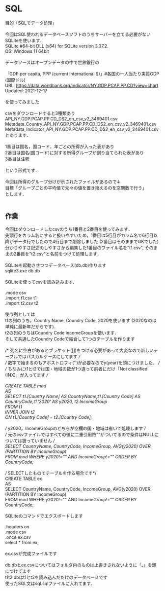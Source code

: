 # SQL

目的「SQLでデータ処理」<br>
<br>
今回はSQL使われるデータベースソフトのうちサーバーを立てる必要がないSQLiteを使います．<br>
SQLite	#64-bit DLL (x64) for SQLite version 3.37.2.<br>
OS: Windows 11 64bit<br>
<br>
データソースはオープンデータの中で世界銀行の<br>
<br>
「GDP per capita, PPP (current international $)」#各国の一人当たり実質GDP (国際ドル)<br>
URL: https://data.worldbank.org/indicator/NY.GDP.PCAP.PP.CD?view=chart<br>
Updated: 2021-12-17<br>
<br>
を使ってみました<br>
<br>
csvをダウンロードすると3種類あり<br>
API_NY.GDP.PCAP.PP.CD_DS2_en_csv_v2_3469401.csv<br>
Metadata_Country_API_NY.GDP.PCAP.PP.CD_DS2_en_csv_v2_3469401.csv<br>
Metadata_Indicator_API_NY.GDP.PCAP.PP.CD_DS2_en_csv_v2_3469401.csv<br>
とあります．<br>
<br>
1番目は国名，国コード，年ごとの所得が入った表があり<br>
2番目は国名(国コード)に対する所得グループが割り当てられた表があり<br>
3番目は注釈<br>
<br>
という形式です．<br>
<br>
今回は所得のグループ分けが示されたファイルがあるので↓<br>
目標「グループごとの平均値で元々の値を置き換えるのを窓関数で行う」<br>
とします．<br>
<br>
## 作業 <br>
今回はダウンロードしたcsvのうち1番目と2番目を使ってみます．<br>
先頭行をカラム名にすると扱いやすいため，1番目は5行目がカラム名で6行目以降がデータ行でしたので4行目まで削除しました (2番目はそのままでOKでした)<br>
分かりやすさ記述のしやすさから編集した1番目のファイル名を"t1.csv", そのままの2番目を"t2.csv"と名前をつけて処理します．<br>
<br>
SQLiteを起動させつつデータベース(db.db)作ります<br>
sqlite3.exe db.db<br>
<br>
SQLiteを使ってcsvを読み込みます．<br>
<br>
.mode csv<br>
.import t1.csv t1<br>
.import t2.csv t2<br>
<br>
使う列としては<br>
t1の列のうち，Country Name, Coundry Code, 2020を使います (2020なのは単純に最新年だからです)．<br>
t2の列のうちはCoundry Code incomeGroupを使います．<br>
そして共通したCoundry Codeで結合して1つのテーブルを作ります<br>
<br>
/* 列名に空白があるとブラケット([])をつける必要があって大変なので新しいテーブルではパスカルケースにしてます */<br>
/* 数字で始まるのもアポストロフィ('')が必要なのでy(year)を頭につけました． */<br>
/* ちなみにt1とt2では国・地域の数が1つ違って前者にだけ「Not classified (INX)」が入ってます */<br>
<br>
CREATE TABLE mod<br>
AS<br>
SELECT t1.[Country Name] AS CountryName,t1.[Country Code] AS CountryCode,t1.'2020' AS y2020, t2.IncomeGroup<br>
FROM t1<br>
INNER JOIN t2<br>
ON t1.[Country Code] = t2.[Country Code];<br>
<br>
/* y2020，IncomeGroupのどちらが空欄の国・地域は省いて処理します */<br>
/* 元のcsvファイルではすべての値に二重引用符""がついてるので条件はNULLについては扱っていません */<br>
SELECT  CountryName, CountryCode, IncomeGroup, AVG(y2020) OVER (PARTITION BY IncomeGroup)<br>
FROM mod WHERE y2020!="" AND IncomeGroup!="" ORDER BY CountryCode;<br>
<br>
/* SELECTしたものでテーブルを作る場合です*/<br>
CREATE TABLE ex<br>
AS<br>
SELECT  CountryName, CountryCode, IncomeGroup, AVG(y2020) OVER (PARTITION BY IncomeGroup)<br>
FROM mod WHERE y2020!="" AND IncomeGroup!="" ORDER BY CountryCode;<br>
<br>
SQLiteのコマンドでエクスポートします<br>
<br>
.headers on<br>
.mode csv<br>
.once ex.csv<br>
select * from ex;<br>
<br>
ex.csvが完成ファイルです<br>
<br>
db.dbとex.csvについてはフォルダ内のものは上書きされないように「_」を頭につけてます<br>
t1t2.dbはt1とt2を読み込んだだけのデータベースです<br>
使ったSQL文はsql.sqlファイルに入れてます．<br>
